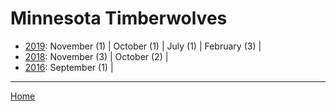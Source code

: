 # Minnesota Timberwolves

  * [2019](./minnesota-timberwolves-2019.md): 
      November (1) | 
      October (1) | 
      July (1) | 
      February (3) | 
  * [2018](./minnesota-timberwolves-2018.md): 
      November (3) | 
      October (2) | 
  * [2016](./minnesota-timberwolves-2016.md): 
      September (1) | 

----

[Home](../)
